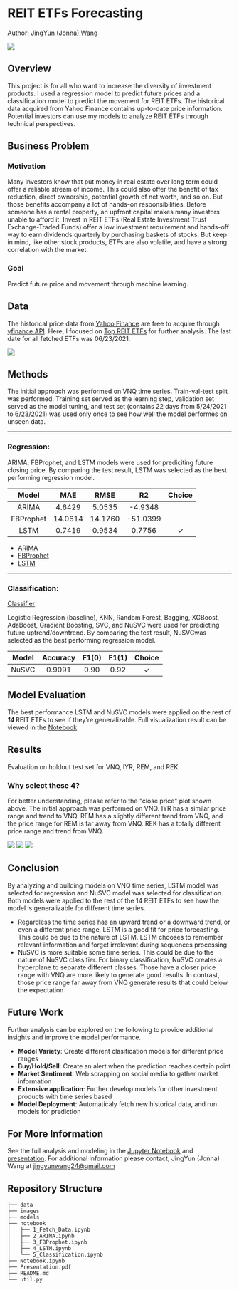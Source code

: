# REIT ETFs Forecasting
Author: [JingYun (Jonna) Wang](/jingyunwang24@gmail.com)

<img src="images/stock.jpeg">


## Overview
This project is for all who want to increase the diversity of investment products. I used a regression model to predict future prices and a classification model to predict the movement for REIT ETFs. The historical data acquired from Yahoo Finance contains up-to-date price information. Potential investors can use my models to analyze REIT ETFs through technical perspectives.


## Business Problem
### Motivation
Many investors know that put money in real estate over long term could offer a reliable stream of income. This could also offer the benefit of tax reduction, direct ownership, potential growth of net worth, and so on. But those benefits accompany a lot of hands-on responsibilities. Before someone has a rental property, an upfront capital makes many investors unable to afford it. Invest in REIT ETFs (Real Estate Investment Trust Exchange-Traded Funds) offer a low investment requirement and hands-off way to earn dividends quarterly by purchasing baskets of stocks. But keep in mind, like other stock products, ETFs are also volatile, and have a strong correlation with the market. 

### Goal
Predict future price and movement through machine learning.


## Data
The historical price data from [Yahoo Finance](https://finance.yahoo.com/) are free to acquire through [yfinance API](https://pypi.org/project/yfinance/). Here, I focused on [Top REIT ETFs](https://etfdb.com/etfdb-category/real-estate/) for further analysis. The last date for all fetched ETFs was 06/23/2021.

<img src="images/15_close.png">


## Methods
The initial approach was performed on VNQ time series. Train-val-test split was performed. Training set served as the learning step, validation set served as the model tuning, and test set (contains 22 days from 5/24/2021 to 6/23/2021) was used only once to see how well the model performes on unseen data.

***

### Regression: 
ARIMA, FBProphet, and LSTM models were used for prediciting future closing price. By comparing the test result, LSTM was selected as the best performing regression model.

|  Model | MAE | RMSE | R2 | Choice |
| :---: | :---: |:---: | :---: |:---: | 
| ARIMA | 4.6429 | 5.0535 | -4.9348 |  |
| FBProphet | 14.0614 | 14.1760 | -51.0399 |  |
| LSTM | 0.7419 | 0.9534 | 0.7756 | ✓ |

- [ARIMA](./notebook/2_ARIMA.ipynb)
- [FBProphet](./notebook/3_FBProphet.ipynb)
- [LSTM](./notebook/4_LSTM.ipynb)

***

### Classification:
[Classifier](./notebook/5_Classification.ipynb)</br>

Logistic Regression (baseline), KNN, Random Forest, Bagging, XGBoost, AdaBoost, Gradient Boosting, SVC, and NuSVC were used for predicting future uptrend/downtrend. By comparing the test result, NuSVCwas selected as the best performing regression model. 

|  Model | Accuracy | F1(0) | F1(1) | Choice |
| :---: | :---: |:---: | :---: |:---: |
| NuSVC | 0.9091 | 0.90 | 0.92 | ✓ |


## Model Evaluation
The best performance LSTM and NuSVC models were applied on the rest of <b>*14* </b>REIT ETFs to see if they're generalizable. Full visualization result can be viewed in the [Notebook](./Notebook.ipynb)


## Results
Evaluation on holdout test set for VNQ, IYR, REM, and REK.

### Why select these 4?
For better understanding, please refer to the "close price" plot shown above. The initial approach was performed on VNQ. IYR has a similar price range and trend to VNQ. REM has a slightly different trend from VNQ, and the price range for REM is far away from VNQ. REK has a totally different price range and trend from VNQ.

<img src="images/vnq_iyr_rem_rek_REG.png">
<img src="images/vnq_iyr_CM_PP.png">
<img src="images/rem_rek_CM_PP.png">


## Conclusion
By analyzing and building models on VNQ time series, LSTM model was selected for regression and NuSVC model was selected for classification. Both models were applied to the rest of the 14 REIT ETFs to see how the model is generalizable for different time series. 
- Regardless the time series has an upward trend or a downward trend, or even a different price range, LSTM is a good fit for price forecasting. This could be due to the nature of LSTM. LSTM chooses to remember relevant information and forget irrelevant during sequences processing
- NuSVC is more suitable some time series. This could be due to the nature of NuSVC classifier. For binary classification, NuSVC creates a hyperplane to separate different classes. Those have a closer price range with VNQ are more likely to generate good results. In contrast, those price range far away from VNQ generate results that could below the expectation


## Future Work
Further analysis can be explored on the following to provide additional insights and improve the model performance.
- <b>Model Variety</b>: Create different clasification models for different price ranges
- <b>Buy/Hold/Sell</b>: Create an alert when the prediction reaches certain point
- <b>Market Sentiment</b>: Web scrapping on social media to gather market information 
- <b>Extensive application</b>: Further develop models for other investment products with time series based
- <b>Model Deployment</b>: Automaticaly fetch new historical data, and run models for prediction


## For More Information
See the full analysis and modeling in the [Jupyter Notebook](./Notebook.ipynb) and [presentation](./Presentation.pdf).
For additional information please contact, JingYun (Jonna) Wang at jingyunwang24@gmail.com

## Repository Structure
```
├── data
├── images
├── models
├── notebook
│   ├── 1_Fetch_Data.ipynb
│   ├── 2_ARIMA.ipynb
│   ├── 3_FBProphet.ipynb
│   ├── 4_LSTM.ipynb
│   └── 5_Classification.ipynb
├── Notebook.ipynb
├── Presentation.pdf
├── README.md
└── util.py
```